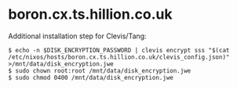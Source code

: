 # boron.cx.ts.hillion.co.uk

Additional installation step for Clevis/Tang:

    $ echo -n $DISK_ENCRYPTION_PASSWORD | clevis encrypt sss "$(cat /etc/nixos/hosts/boron.cx.ts.hillion.co.uk/clevis_config.json)" >/mnt/data/disk_encryption.jwe
    $ sudo chown root:root /mnt/data/disk_encryption.jwe
    $ sudo chmod 0400 /mnt/data/disk_encryption.jwe
